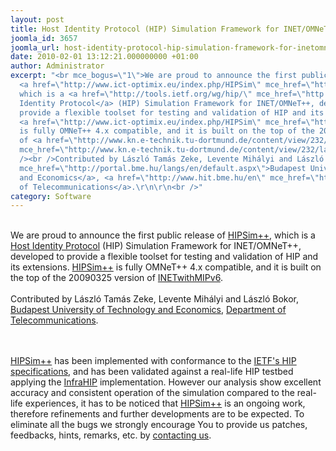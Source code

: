 ```yaml
---
layout: post
title: Host Identity Protocol (HIP) Simulation Framework for INET/OMNeT++
joomla_id: 3657
joomla_url: host-identity-protocol-hip-simulation-framework-for-inetomnet
date: 2010-02-01 13:12:21.000000000 +01:00
author: Administrator
excerpt: "<br mce_bogus=\"1\">We are proud to announce the first public release of
  <a href=\"http://www.ict-optimix.eu/index.php/HIPSim\" mce_href=\"http://www.ict-optimix.eu/index.php/HIPSim\">HIPSim++</a>,
  which is a <a href=\"http://tools.ietf.org/wg/hip/\" mce_href=\"http://tools.ietf.org/wg/hip/\">Host
  Identity Protocol</a> (HIP) Simulation Framework for INET/OMNeT++, developed to
  provide a flexible toolset for testing and validation of HIP and its extensions.
  <a href=\"http://www.ict-optimix.eu/index.php/HIPSim\" mce_href=\"http://www.ict-optimix.eu/index.php/HIPSim\">HIPSim++</a>
  is fully OMNeT++ 4.x compatible, and it is built on the top of the 20090325 version
  of <a href=\"http://www.kn.e-technik.tu-dortmund.de/content/view/232/lang,de/\"
  mce_href=\"http://www.kn.e-technik.tu-dortmund.de/content/view/232/lang,de/\">INETwithMIPv6</a>.<br
  /><br />Contributed by László Tamás Zeke, Levente Mihályi and László Bokor, <a href=\"http://portal.bme.hu/langs/en/default.aspx\"
  mce_href=\"http://portal.bme.hu/langs/en/default.aspx\">Budapest University of Technology
  and Economics</a>, <a href=\"http://www.hit.bme.hu/en\" mce_href=\"http://www.hit.bme.hu/en\">Department
  of Telecommunications</a>.\r\n\r\n<br />"
category: Software
---
```

<br mce_bogus="1">We are proud to announce the first public release of <a href="http://www.ict-optimix.eu/index.php/HIPSim" mce_href="http://www.ict-optimix.eu/index.php/HIPSim">HIPSim++</a>, which is a <a href="http://tools.ietf.org/wg/hip/" mce_href="http://tools.ietf.org/wg/hip/">Host Identity Protocol</a> (HIP) Simulation Framework for INET/OMNeT++, developed to provide a flexible toolset for testing and validation of HIP and its extensions. <a href="http://www.ict-optimix.eu/index.php/HIPSim" mce_href="http://www.ict-optimix.eu/index.php/HIPSim">HIPSim++</a> is fully OMNeT++ 4.x compatible, and it is built on the top of the 20090325 version of <a href="http://www.kn.e-technik.tu-dortmund.de/content/view/232/lang,de/" mce_href="http://www.kn.e-technik.tu-dortmund.de/content/view/232/lang,de/">INETwithMIPv6</a>.<br /><br />Contributed by László Tamás Zeke, Levente Mihályi and László Bokor, <a href="http://portal.bme.hu/langs/en/default.aspx" mce_href="http://portal.bme.hu/langs/en/default.aspx">Budapest University of Technology and Economics</a>, <a href="http://www.hit.bme.hu/en" mce_href="http://www.hit.bme.hu/en">Department of Telecommunications</a>.

<br /><br /><a href="http://www.ict-optimix.eu/index.php/HIPSim" mce_href="http://www.ict-optimix.eu/index.php/HIPSim">HIPSim++</a> has been implemented with conformance to the <a href="http://tools.ietf.org/wg/hip/" mce_href="http://tools.ietf.org/wg/hip/">IETF's HIP specifications</a>, and has been validated against a real-life HIP testbed applying the <a href="http://infrahip.hiit.fi/" mce_href="http://infrahip.hiit.fi/">InfraHIP</a> implementation. However our analysis show excellent accuracy and consistent operation of the simulation compared to the real-life experiences, it has to be noticed that <a href="http://www.ict-optimix.eu/index.php/HIPSim" mce_href="http://www.ict-optimix.eu/index.php/HIPSim">HIPSim++</a> is an ongoing work, therefore refinements and further developments are to be expected. To eliminate all the bugs we strongly encourage You to provide us patches, feedbacks, hints, remarks, etc. by <a href="http://www.ict-optimix.eu/index.php/HIPSim#Contacts" mce_href="http://www.ict-optimix.eu/index.php/HIPSim#Contacts">contacting us</a>.
